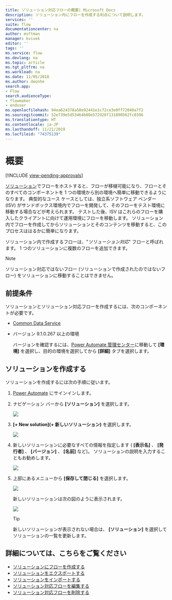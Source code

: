 ```yaml
---
title: ソリューション対応フローの概要| Microsoft Docs
description: ソリューション内にフローを作成する利点について説明します。
services: ''
suite: flow
documentationcenter: na
author: msftman
manager: kvivek
editor: ''
tags: ''
ms.service: flow
ms.devlang: na
ms.topic: article
ms.tgt_pltfrm: na
ms.workload: na
ms.date: 11/05/2018
ms.author: deonhe
search.app:
- Flow
search.audienceType:
- flowmaker
- enduser
ms.openlocfilehash: 94ea624378a58e92441e1c72ce3e0ff72040a7f2
ms.sourcegitcommit: 52e739e5d53464b80e572928f131890562fc0396
ms.translationtype: HT
ms.contentlocale: ja-JP
ms.lasthandoff: 11/21/2019
ms.locfileid: "74375139"
---
```

# <a name="overview"></a>概要
[!INCLUDE [view-pending-approvals](includes/cc-rebrand.md)]

[ソリューション](https://docs.microsoft.com/powerapps/maker/common-data-service/solutions-overview)でフローをホストすると、フローが移植可能になり、フローとそのすべてのコンポーネントを 1 つの環境から別の環境へ簡単に移動できるようになります。 典型的なユース ケースとしては、独立系ソフトウェア ベンダー (ISV) がサンドボックス環境内でフローを開発して、そのフローをテスト環境に移動する場合などが考えられます。 テストした後、ISV はこれらのフローを購入したクライアントに向けて運用環境にフローを移動します。 ソリューション内でフローを作成してからソリューションとそのコンテンツを移動すると、このプロセスははるかに簡単になります。

ソリューション内で作成するフローは、"*ソリューション対応*" フローと呼ばれます。 1 つのソリューションに複数のフローを追加できます。

> [!NOTE] 
> ソリューション対応ではないフロー (ソリューションで作成されたのではないフロー) をソリューションに移動することはできません。

## <a name="prerequisites"></a>前提条件

ソリューションとソリューション対応フローを作成するには、次のコンポーネントが必要です。

- [Common Data Service](https://docs.microsoft.com/powerapps/maker/common-data-service/data-platform-intro)
- バージョン 9.1.0.267 以上の環境

  バージョンを確認するには、[Power Automate 管理センター](https://admin.flow.microsoft.com)に移動して **[環境]** を選択し、目的の環境を選択してから **[詳細]** タブを選択します。

## <a name="create-a-solution"></a>ソリューションを作成する

ソリューションを作成するには次の手順に従います。

1. [Power Automate](https://flow.microsoft.com) にサインインします。
1. ナビゲーション バーから **[ソリューション]** を選択します。

   ![](./media/overview-solution-flows/select-solutions-from-left-nav.png)

1. **[+ New solution]\(+ 新しいソリューション\)** を選択します。

   ![](./media/overview-solution-flows/select-new-solution.png)

1. 新しいソリューションに必要なすべての情報を指定します ( **[表示名]** 、 **[発行者]** 、 **[バージョン]** 、 **[名前]** など)。 ソリューションの説明を入力することもお勧めします。

   ![](./media/overview-solution-flows/new-solution.png)

1. 上部にあるメニューから **[保存して閉じる]** を選択します。

   ![](./media/overview-solution-flows/save-and-close-solution.png)

   新しいソリューションは次の図のように表示されます。

   ![](./media/overview-solution-flows/new-solution-created.png)

   > [!TIP]
   > 新しいソリューションが表示されない場合は、 **[ソリューション]** を選択してソリューションの一覧を更新します。

## <a name="learn-more"></a>詳細については、こちらをご覧ください

- [ソリューションにフローを作成する](./create-flow-solution.md)
- [ソリューションをエクスポートする](./export-flow-solution.md)
- [ソリューションをインポートする](./import-flow-solution.md)
- [ソリューション対応フローを編集する](./edit-solution-aware-flow.md)
- [ソリューション対応フローを削除する](./remove-solution-aware-flow.md)
